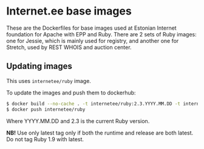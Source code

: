 # Internet.ee base images

These are the Dockerfiles for base images used at Estonian Internet foundation
for Apache with EPP and Ruby. There are 2 sets of Ruby images: one for Jessie,
which is mainly used for registry, and another one for Stretch, used by REST WHOIS
and auction center.

## Updating images

This uses `internetee/ruby` image.

To update the images and push them to dockerhub:
  ```bash
  $ docker build --no-cache . -t internetee/ruby:2.3.YYYY.MM.DD -t internetee/ruby:2.3 -t internetee/ruby:latest
  $ docker push internetee/ruby
  ```
Where YYYY.MM.DD and 2.3 is the current Ruby version.

__NB!__ Use only latest tag only if both the runtime and release are both latest. Do not tag Ruby 1.9 with latest.
